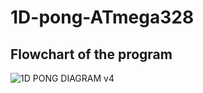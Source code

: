 # 1D-pong-ATmega328

## Flowchart of the program
![1D PONG DIAGRAM v4](https://github.com/user-attachments/assets/50fa1e1e-2fac-4345-b269-626e2bf8abe5)
